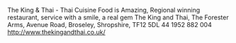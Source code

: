 The King & Thai - Thai Cuisine
Food is Amazing, Regional winning restaurant, service with a smile, a real gem
The King and Thai, The Forester Arms, Avenue Road, Broseley, Shropshire, TF12 5DL  44 1952 882 004  http://www.thekingandthai.co.uk/


